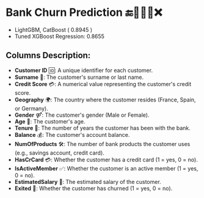 # Bank Churn Prediction  🔚🏃💼🚪❌ 
- LightGBM, CatBoost ( 0.8945 )
- Tuned XGBoost Regression:  0.8655

## Columns Description:

- **Customer ID** 🆔: A unique identifier for each customer.
- **Surname** 👤: The customer's surname or last name.
- **Credit Score** 💳: A numerical value representing the customer's credit score.
- **Geography** 🌍: The country where the customer resides (France, Spain, or Germany).
- **Gender** ⚤: The customer's gender (Male or Female).
- **Age** 🎂: The customer's age.
- **Tenure** 🏦: The number of years the customer has been with the bank.
- **Balance** 💰: The customer's account balance.
- **NumOfProducts** 🛠: The number of bank products the customer uses (e.g., savings account, credit card).
- **HasCrCard** 💳: Whether the customer has a credit card (1 = yes, 0 = no).
- **IsActiveMember** ✅: Whether the customer is an active member (1 = yes, 0 = no).
- **EstimatedSalary** 💼: The estimated salary of the customer.
- **Exited** 🚪: Whether the customer has churned (1 = yes, 0 = no).

